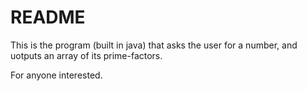 # README #

This is the program (built in java) that asks the user for a number,
and uotputs an array of its prime-factors.

For anyone interested.

